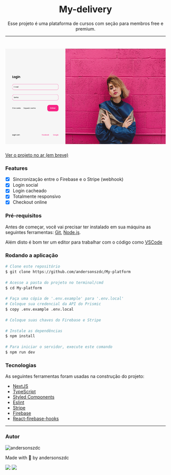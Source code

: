 <h1 align="center">My-delivery</h1>

<p align="center">Esse projeto é uma plataforma de cursos com seção para membros free e premium.</p>

---

<h1 align="center">
  <img alt="MyDelivery" title="MyDelivery" src="./github/cover-site.png" height="300" />
</h1>

<a href="https://andersonszdc.com">Ver o projeto no ar (em breve)</a>

### Features
- [x] Sincronização entre o Firebase e o Stripe (webhook)
- [x] Login social
- [x] Login cacheado
- [x] Totalmente responsivo
- [x] Checkout online

### Pré-requisitos

Antes de começar, você vai precisar ter instalado em sua máquina as seguintes ferramentas:
[Git](https://git-scm.com), [Node.js](https://nodejs.org/en/).

Além disto é bom ter um editor para trabalhar com o código como [VSCode](https://code.visualstudio.com/)

### Rodando a aplicação

```bash
# Clone este repositório
$ git clone https://github.com/andersonszdc/My-platform

# Acesse a pasta do projeto no terminal/cmd
$ cd My-platform

# Faça uma cópia de '.env.example' para '.env.local'
# Coloque sua credencial da API do Prismic
$ copy .env.example .env.local

# Coloque suas chaves do Firebase e Stripe

# Instale as dependências
$ npm install

# Para iniciar o servidor, execute este comando
$ npm run dev
```


### Tecnologias

As seguintes ferramentas foram usadas na construção do projeto:

- [NextJS](https://www.typescriptlang.org/)
- [TypeScript](https://www.typescriptlang.org/)
- [Styled Components](https://styled-components.com/)
- [Eslint](https://eslint.org/)
- [Stripe](https://stripe.com/br)
- [Firebase](https://firebase.google.com/docs)
- [React-firebase-hooks](https://github.com/csfrequency/react-firebase-hooks)


---

### Autor

<img alt="andersonszdc" title="andersonszdc" src="https://avatars.githubusercontent.com/u/86430252?v=4" height="100" width="100" />

Made with 💜 by andersonszdc

<a href="https://www.linkedin.com/in/anderson-souza-b28431198/" target="_blank"><img src="https://img.shields.io/badge/-LinkedIn-%230077B5?style=for-the-badge&logo=linkedin&logoColor=white" target="_blank"></a>
<a href="https://www.instagram.com/andersonszdc" target="_blank"><img src="https://img.shields.io/badge/-Instagram-%23E4405F?style=for-the-badge&logo=instagram&logoColor=white" target="_blank"></a>
